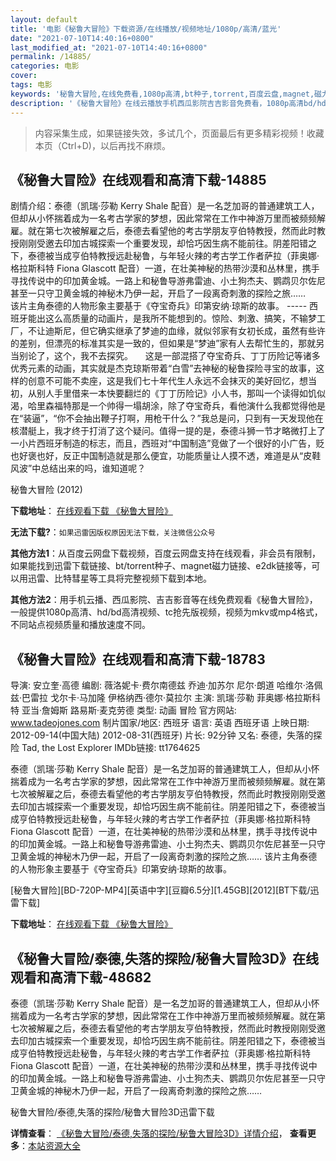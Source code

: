 ```yaml
---
layout: default
title: '电影《秘鲁大冒险》下载资源/在线播放/视频地址/1080p/高清/蓝光'
date: "2021-07-10T14:40:16+0800"
last_modified_at: "2021-07-10T14:40:16+0800"
permalink: /14885/
categories: 电影
cover:
tags: 电影
keywords: '秘鲁大冒险,在线免费看,1080p高清,bt种子,torrent,百度云盘,magnet,磁力链,迅雷下载资源'
description: '《秘鲁大冒险》在线云播放手机西瓜影院吉吉影音免费看，1080p高清bd/hd未删减完整版和tc抢先枪版，mkv/mp4格式，附带bt/torrent种子、magnet/磁力链、百度云盘、网盘资源迅雷下载链接'
---
```


>内容采集生成，如果链接失效，多试几个，页面最后有更多精彩视频！收藏本页（Ctrl+D)，以后再找不麻烦。


## 《秘鲁大冒险》在线观看和高清下载-14885

剧情介绍：泰德（凯瑞·莎勒 Kerry Shale 配音）是一名芝加哥的普通建筑工人，但却从小怀揣着成为一名考古学家的梦想，因此常常在工作中神游万里而被频频解雇。就在第七次被解雇之后，泰德去看望他的考古学朋友亨伯特教授，然而此时教授刚刚受邀去印加古城探索一个重要发现，却恰巧因生病不能前往。阴差阳错之下，泰德被当成亨伯特教授远赴秘鲁，与年轻火辣的考古学工作者萨拉（菲奥娜·格拉斯科特 Fiona Glascott 配音）一道，在壮美神秘的热带沙漠和丛林里，携手寻找传说中的印加黄金城。一路上和秘鲁导游弗雷迪、小土狗杰夫、鹦鹉贝尔佐尼甚至一只守卫黄金城的神秘木乃伊一起，开启了一段离奇刺激的探险之旅……  　　该片主角泰德的人物形象主要基于《夺宝奇兵》印第安纳·琼斯的故事。 ----- 西班牙能出这么高质量的动画片，是我所不能想到的。惊险、刺激、搞笑，不输梦工厂，不让迪斯尼，但它确实继承了梦迪的血缘，就似邻家有女初长成，虽然有些许的差别，但漂亮的标准其实是一致的，但如果是“梦迪”家有人去帮忙生的，那就另当别论了，这个，我不去探究。     这是一部混搭了夺宝奇兵、丁丁历险记等诸多优秀元素的动画，其实就是杰克琼斯带着“白雪”去神秘的秘鲁探险寻宝的故事，这样的创意不可能不卖座，这是我们七十年代生人永远不会抹灭的美好回忆，想当初，从别人手里借来一本快要翻烂的《丁丁历险记》小人书，那叫一个读得如饥似渴，哈里森福特那是一个帅得一塌胡涂，除了夺宝奇兵，看他演什么我都觉得他是在“装逼”，“你不会抽出鞭子打啊，用枪干什么？”我总是问，只到有一天发现他在核潜艇上，我才终于打消了这个疑问。值得一提的是，泰德斗狮一节才略微打上了一小片西班牙制造的标志，而且，西班对“中国制造”竞做了一个很好的小广告，贬也好褒也好，反正中国制造就是那么便宜，功能质量让人摸不透，难道是从“皮鞋风波”中总结出来的吗，谁知道呢？


秘鲁大冒险 (2012)

**下载地址**： [在线观看下载 《秘鲁大冒险》](https://www.btbtdy.me/btdy/dy4944.html) 


**无法下载?**：`如果迅雷因版权原因无法下载，关注微信公众号 `

**其他方法1**：从百度云网盘下载视频，百度云网盘支持在线观看，非会员有限制，如果能找到迅雷下载链接、bt/torrent种子、magnet磁力链接、e2dk链接等，可以用迅雷、比特彗星等工具将完整视频下载到本地。

**其他方法2**：用手机云播、西瓜影院、吉吉影音等在线免费观看《秘鲁大冒险》，一般提供1080p高清、hd/bd高清视频、tc抢先版视频，视频为mkv或mp4格式，不同站点视频质量和播放速度不同。


## 《秘鲁大冒险》在线观看和高清下载-18783

导演: 安立奎·高德 编剧: 薇洛妮卡·费尔南德兹 乔迪·加苏尔 尼尔·朗道 哈维尔·洛佩兹·巴雷拉 戈尔卡·马加隆 伊格纳西·德尔·莫拉尔 主演: 凯瑞·莎勒 菲奥娜·格拉斯科特 亚当·詹姆斯 路易斯·麦克劳德 类型: 动画 冒险 官方网站: www.tadeojones.com 制片国家/地区: 西班牙 语言: 英语 西班牙语 上映日期: 2012-09-14(中国大陆) 2012-08-31(西班牙) 片长: 92分钟 又名: 泰德，失落的探险 Tad, the Lost Explorer IMDb链接: tt1764625

泰德（凯瑞·莎勒 Kerry Shale 配音）是一名芝加哥的普通建筑工人，但却从小怀揣着成为一名考古学家的梦想，因此常常在工作中神游万里而被频频解雇。就在第七次被解雇之后，泰德去看望他的考古学朋友亨伯特教授，然而此时教授刚刚受邀去印加古城探索一个重要发现，却恰巧因生病不能前往。阴差阳错之下，泰德被当成亨伯特教授远赴秘鲁，与年轻火辣的考古学工作者萨拉（菲奥娜·格拉斯科特 Fiona Glascott 配音）一道，在壮美神秘的热带沙漠和丛林里，携手寻找传说中的印加黄金城。一路上和秘鲁导游弗雷迪、小土狗杰夫、鹦鹉贝尔佐尼甚至一只守卫黄金城的神秘木乃伊一起，开启了一段离奇刺激的探险之旅…… 该片主角泰德的人物形象主要基于《夺宝奇兵》印第安纳·琼斯的故事。


[秘鲁大冒险][BD-720P-MP4][英语中字][豆瓣6.5分][1.45GB][2012][BT下载/迅雷下载]

**下载地址**： [在线观看下载 《秘鲁大冒险》](https://www.btdx8.com/torrent/tad_the_lost_explorer_2012.html) 


## 《秘鲁大冒险/泰德,失落的探险/秘鲁大冒险3D》在线观看和高清下载-48682

泰德（凯瑞&middot;莎勒 Kerry Shale 配音）是一名芝加哥的普通建筑工人，但却从小怀揣着成为一名考古学家的梦想，因此常常在工作中神游万里而被频频解雇。就在第七次被解雇之后，泰德去看望他的考古学朋友亨伯特教授，然而此时教授刚刚受邀去印加古城探索一个重要发现，却恰巧因生病不能前往。阴差阳错之下，泰德被当成亨伯特教授远赴秘鲁，与年轻火辣的考古学工作者萨拉（菲奥娜&middot;格拉斯科特 Fiona Glascott 配音）一道，在壮美神秘的热带沙漠和丛林里，携手寻找传说中的印加黄金城。一路上和秘鲁导游弗雷迪、小土狗杰夫、鹦鹉贝尔佐尼甚至一只守卫黄金城的神秘木乃伊一起，开启了一段离奇刺激的探险之旅&hellip;…


秘鲁大冒险/泰德,失落的探险/秘鲁大冒险3D迅雷下载

**详情查看**： [《秘鲁大冒险/泰德,失落的探险/秘鲁大冒险3D》详情介绍](/movie/48682/)， **查看更多**：[本站资源大全](/movie/t/all/)

